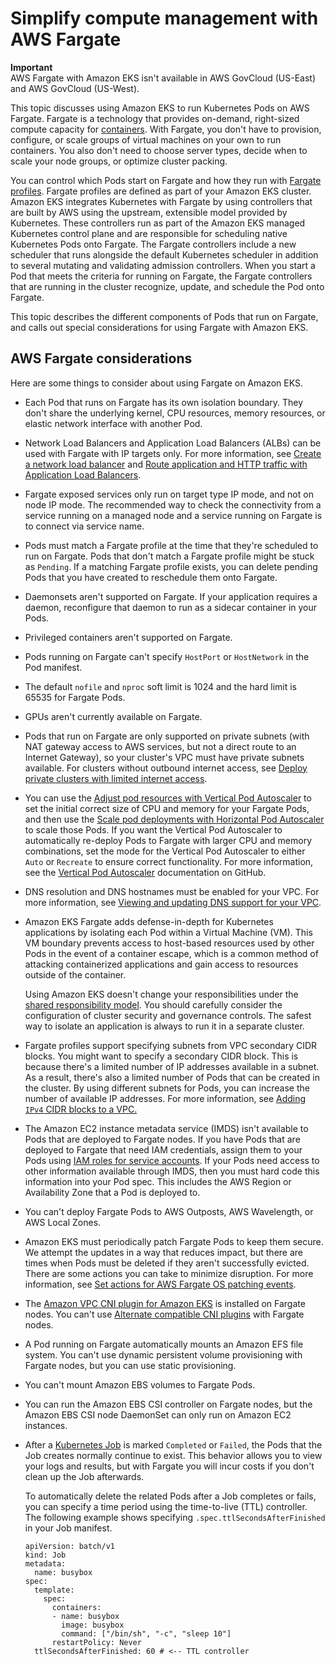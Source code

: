 # Simplify compute management with AWS Fargate<a name="fargate"></a>

**Important**  
AWS Fargate with Amazon EKS isn't available in AWS GovCloud \(US\-East\) and AWS GovCloud \(US\-West\)\.

This topic discusses using Amazon EKS to run Kubernetes Pods on AWS Fargate\. Fargate is a technology that provides on\-demand, right\-sized compute capacity for [containers](https://aws.amazon.com/what-are-containers)\. With Fargate, you don't have to provision, configure, or scale groups of virtual machines on your own to run containers\. You also don't need to choose server types, decide when to scale your node groups, or optimize cluster packing\.

You can control which Pods start on Fargate and how they run with [Fargate profiles](fargate-profile.md)\. Fargate profiles are defined as part of your Amazon EKS cluster\. Amazon EKS integrates Kubernetes with Fargate by using controllers that are built by AWS using the upstream, extensible model provided by Kubernetes\. These controllers run as part of the Amazon EKS managed Kubernetes control plane and are responsible for scheduling native Kubernetes Pods onto Fargate\. The Fargate controllers include a new scheduler that runs alongside the default Kubernetes scheduler in addition to several mutating and validating admission controllers\. When you start a Pod that meets the criteria for running on Fargate, the Fargate controllers that are running in the cluster recognize, update, and schedule the Pod onto Fargate\.

This topic describes the different components of Pods that run on Fargate, and calls out special considerations for using Fargate with Amazon EKS\.

## AWS Fargate considerations<a name="fargate-considerations"></a>

Here are some things to consider about using Fargate on Amazon EKS\.
+ Each Pod that runs on Fargate has its own isolation boundary\. They don't share the underlying kernel, CPU resources, memory resources, or elastic network interface with another Pod\.
+ Network Load Balancers and Application Load Balancers \(ALBs\) can be used with Fargate with IP targets only\. For more information, see [Create a network load balancer](network-load-balancing.md#network-load-balancer) and [Route application and HTTP traffic with Application Load Balancers](alb-ingress.md)\. 
+ Fargate exposed services only run on target type IP mode, and not on node IP mode\. The recommended way to check the connectivity from a service running on a managed node and a service running on Fargate is to connect via service name\.
+ Pods must match a Fargate profile at the time that they're scheduled to run on Fargate\. Pods that don't match a Fargate profile might be stuck as `Pending`\. If a matching Fargate profile exists, you can delete pending Pods that you have created to reschedule them onto Fargate\.
+ Daemonsets aren't supported on Fargate\. If your application requires a daemon, reconfigure that daemon to run as a sidecar container in your Pods\.
+ Privileged containers aren't supported on Fargate\.
+ Pods running on Fargate can't specify `HostPort` or `HostNetwork` in the Pod manifest\.
+ The default `nofile` and `nproc` soft limit is 1024 and the hard limit is 65535 for Fargate Pods\.
+ GPUs aren't currently available on Fargate\.
+ Pods that run on Fargate are only supported on private subnets \(with NAT gateway access to AWS services, but not a direct route to an Internet Gateway\), so your cluster's VPC must have private subnets available\. For clusters without outbound internet access, see [Deploy private clusters with limited internet access](private-clusters.md)\.
+ You can use the [Adjust pod resources with Vertical Pod Autoscaler](vertical-pod-autoscaler.md) to set the initial correct size of CPU and memory for your Fargate Pods, and then use the [Scale pod deployments with Horizontal Pod Autoscaler](horizontal-pod-autoscaler.md) to scale those Pods\. If you want the Vertical Pod Autoscaler to automatically re\-deploy Pods to Fargate with larger CPU and memory combinations, set the mode for the Vertical Pod Autoscaler to either `Auto` or `Recreate` to ensure correct functionality\. For more information, see the [Vertical Pod Autoscaler](https://github.com/kubernetes/autoscaler/tree/master/vertical-pod-autoscaler#quick-start) documentation on GitHub\.
+ DNS resolution and DNS hostnames must be enabled for your VPC\. For more information, see [Viewing and updating DNS support for your VPC](https://docs.aws.amazon.com/vpc/latest/userguide/vpc-dns.html#vpc-dns-updating)\.
+ Amazon EKS Fargate adds defense\-in\-depth for Kubernetes applications by isolating each Pod within a Virtual Machine \(VM\)\. This VM boundary prevents access to host\-based resources used by other Pods in the event of a container escape, which is a common method of attacking containerized applications and gain access to resources outside of the container\.

  Using Amazon EKS doesn't change your responsibilities under the [shared responsibility model](security.md)\. You should carefully consider the configuration of cluster security and governance controls\. The safest way to isolate an application is always to run it in a separate cluster\.
+ Fargate profiles support specifying subnets from VPC secondary CIDR blocks\. You might want to specify a secondary CIDR block\. This is because there's a limited number of IP addresses available in a subnet\. As a result, there's also a limited number of Pods that can be created in the cluster\. By using different subnets for Pods, you can increase the number of available IP addresses\. For more information, see [Adding `IPv4` CIDR blocks to a VPC\.](https://docs.aws.amazon.com/vpc/latest/userguide/VPC_Subnets.html#vpc-resize)
+ The Amazon EC2 instance metadata service \(IMDS\) isn't available to Pods that are deployed to Fargate nodes\. If you have Pods that are deployed to Fargate that need IAM credentials, assign them to your Pods using [IAM roles for service accounts](iam-roles-for-service-accounts.md)\. If your Pods need access to other information available through IMDS, then you must hard code this information into your Pod spec\. This includes the AWS Region or Availability Zone that a Pod is deployed to\.
+ You can't deploy Fargate Pods to AWS Outposts, AWS Wavelength, or AWS Local Zones\.
+ Amazon EKS must periodically patch Fargate Pods to keep them secure\. We attempt the updates in a way that reduces impact, but there are times when Pods must be deleted if they aren't successfully evicted\. There are some actions you can take to minimize disruption\. For more information, see [Set actions for AWS Fargate OS patching events](fargate-pod-patching.md)\.
+ The [Amazon VPC CNI plugin for Amazon EKS](https://github.com/aws/amazon-vpc-cni-plugins) is installed on Fargate nodes\. You can't use [Alternate compatible CNI plugins](alternate-cni-plugins.md) with Fargate nodes\.
+ A Pod running on Fargate automatically mounts an Amazon EFS file system\. You can't use dynamic persistent volume provisioning with Fargate nodes, but you can use static provisioning\.
+ You can't mount Amazon EBS volumes to Fargate Pods\.
+ You can run the Amazon EBS CSI controller on Fargate nodes, but the Amazon EBS CSI node DaemonSet can only run on Amazon EC2 instances\.
+ After a [Kubernetes Job](https://kubernetes.io/docs/concepts/workloads/controllers/job/) is marked `Completed` or `Failed`, the Pods that the Job creates normally continue to exist\. This behavior allows you to view your logs and results, but with Fargate you will incur costs if you don't clean up the Job afterwards\.

  To automatically delete the related Pods after a Job completes or fails, you can specify a time period using the time\-to\-live \(TTL\) controller\. The following example shows specifying `.spec.ttlSecondsAfterFinished` in your Job manifest\.

  ```
  apiVersion: batch/v1
  kind: Job
  metadata:
    name: busybox
  spec:
    template:
      spec:
        containers:
        - name: busybox
          image: busybox
          command: ["/bin/sh", "-c", "sleep 10"]
        restartPolicy: Never
    ttlSecondsAfterFinished: 60 # <-- TTL controller
  ```